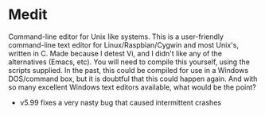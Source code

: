 # Medit
Command-line editor for Unix like systems.
This is a user-friendly command-line text editor for Linux/Raspbian/Cygwin and most Unix's, written in C.
Made because I detest Vi, and I didn't like any of the alternatives (Emacs, etc).
You will need to compile this yourself, using the scripts supplied.
In the past, this could be compiled for use in a Windows DOS/command box, but it is doubtful that this could happen again.
And with so many excellent Windows text editors available, what would be the point?

- v5.99 fixes a very nasty bug that caused intermittent crashes
